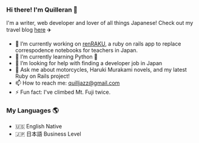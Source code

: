 ### Hi there! I'm Quilleran 👋

   I'm a writer, web developer and lover of all things Japanese! 
   Check out my travel blog [here](https://yamanashiamerican.wordpress.com/) :airplane:


- 🔭 I’m currently working on [renRAKU](https://www.renrakuchou.com), a ruby on rails app to replace correspodence notebooks for teachers in Japan.
- 🌱 I’m currently learning Python :snake:
- 🤔 I’m looking for help with finding a developer job in Japan
- 💬 Ask me about motorcycles, Haruki Murakami novels, and my latest Ruby on Rails project!
- 📫 How to reach me: quilljazz@gmail.com
- ⚡ Fun fact: I've climbed Mt. Fuji twice.

### My Languages :earth_americas:

- :us: English Native
- :jp: 日本語 Business Level

